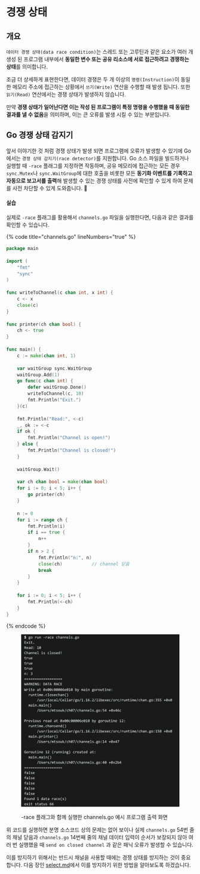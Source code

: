 # 경쟁 상태

## 개요

`데이터 경쟁 상태(data race condition)`는 스레드 또는 고루틴과 같은 요소가 여러 개 생성 된 프로그램 내부에서 **동일한 변수 또는 공유 리소스에 서로 접근하려고 경쟁하는 상태**를 의미합니다.

조금 더 상세하게 표현한다면, 데이터 경쟁은 두 개 이상의 `명령(Instruction)`이 동일한 메모리 주소에 접근하는 상황에서 `쓰기(Write)` 연산을 수행할 때 발생 됩니다. 또한 `읽기(Read)` 연산에서는  경쟁 상태가 발생하지 않습니다.

만약 **경쟁 상태가 일어난다면 이는 작성 된 프로그램이 특정 명령을 수행했을 때 동일한 결과를 낼 수 없음**을 의미하며, 이는 큰 오류를 발생 시킬 수 있는 부분입니다.

## Go 경쟁 상태 감지기

앞서 이야기한 것 처럼 경쟁 상태가 발생 되면 프로그램에 오류가 발생할 수 있기에 Go에서는 `경쟁 상태 감지기(race detector)`를 지원합니다. Go 소스 파일을 빌드하거나 실행할 때 `-race` 플래그를 지정하면 작동하며, 공유 메모리에 접근하는 모든 경우 `sync.Mutex`나 `sync.WaitGroup`에 대한 호출을 비롯한 모든 **동기화 이벤트를 기록하고 자동으로 보고서를 출력**해 발생할 수 있는 경쟁 상태를 사전에 확인할 수 있게 하여 문제를 사전 차단할 수 있게 도와줍니다. :clap:

#### 실습

실제로 `-race` 플래그를 활용해서 `channels.go` 파일을 실행한다면, 다음과 같은 결과를 확인할 수 있습니다.

{% code title="channels.go" lineNumbers="true" %}
```go
package main

import (
	"fmt"
	"sync"
)

func writeToChannel(c chan int, x int) {
	c <- x
	close(c)
}

func printer(ch chan bool) {
	ch <- true
}

func main() {
	c := make(chan int, 1)

	var waitGroup sync.WaitGroup
	waitGroup.Add(1)
	go func(c chan int) {
		defer waitGroup.Done()
		writeToChannel(c, 10)
		fmt.Println("Exit.")
	}(c)

	fmt.Println("Read:", <-c)
	_, ok := <-c
	if ok {
		fmt.Println("Channel is open!")
	} else {
		fmt.Println("Channel is closed!")
	}

	waitGroup.Wait()

	var ch chan bool = make(chan bool)
	for i := 0; i < 5; i++ {
		go printer(ch)
	}

	n := 0
	for i := range ch {
		fmt.Println(i)
		if i == true {
			n++
		}
		if n > 2 {
			fmt.Println("n:", n)
			close(ch)			// channel 닫음
			break
		}
	}

	for i := 0; i < 5; i++ {
		fmt.Println(<-ch)
	}
}
```
{% endcode %}

<figure><img src="../.gitbook/assets/image (3) (1) (1) (1).png" alt=""><figcaption><p>-race 플래그와 함께 실행한 channels.go 예시 프로그램 출력 화면</p></figcaption></figure>



위 코드를 실행하면 분명 소스코드 상의 문제는 없어 보이나 실제 `channels.go` 54번 줄의 채널 닫음과 `channels.go` 14번째 줄의 채널 데이터 입력이 순서가 보장되지 않아 여러 번 실행했을 때 `send on closed channel` 과 같은 패닉 오류가 발생할 수 있습니다.

이를 방지하기 위해서는 반드시 채널을 사용할 때에는 경쟁 상태를 방지하는 것이 중요합니다. 다음 장인 [select.md](select.md "mention")에서 이를 방지하기 위한 방법을 알아보도록 하겠습니다.
